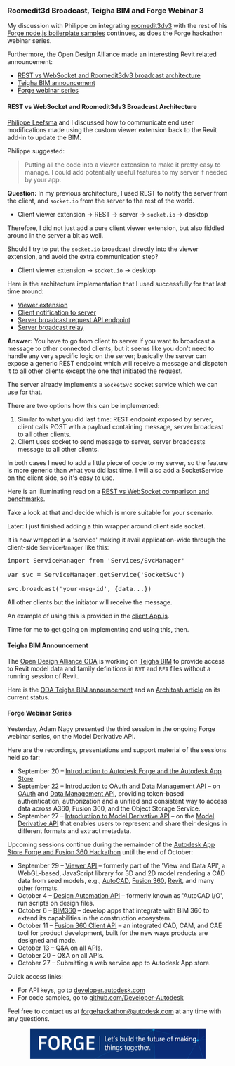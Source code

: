 <head>
<title>The Building Coder</title>
<meta http-equiv="Content-Type" content="text/html; charset=utf-8"/>
<link rel="stylesheet" type="text/css" href="3dwc.css"/>
<script src="https://cdn.rawgit.com/google/code-prettify/master/loader/run_prettify.js?autoload=true" defer="defer"></script>
</head>

<!---

Roomedit3d Broadcast, Teigha BIM and @AutodeskForge Webinar 3 #revitapi #3dwebcoder @AutodeskRevit #aec #bim

My discussion with Philippe on integrating <code>roomedit3dv3</code> with the rest of his Forge node.js boilerplate samples continues, as does the Forge hackathon webinar series. Furthermore, the Open Design Alliance made an interesting Revit related announcement
&ndash; REST vs WebSocket and Roomedit3dv3 broadcast architecture
&ndash; Teigha BIM announcement
&ndash; Forge webinar series...

-->

### Roomedit3d Broadcast, Teigha BIM and Forge Webinar 3

My discussion with Philippe on
integrating [roomedit3dv3](https://github.com/Autodesk-Forge/forge-boilers.nodejs/tree/roomedit3d) with the rest of
his [Forge node.js boilerplate samples](https://github.com/Autodesk-Forge/forge-boilers.nodejs) continues, as does the Forge hackathon webinar series.

Furthermore, the Open Design Alliance made an interesting Revit related announcement:

- [REST vs WebSocket and Roomedit3dv3 broadcast architecture](#2)
- [Teigha BIM announcement](#3)
- [Forge webinar series](#4)


#### <a name="2"></a>REST vs WebSocket and Roomedit3dv3 Broadcast Architecture 

[Philippe Leefsma](http://twitter.com/F3lipek) and I discussed how to communicate end user modifications made using the custom viewer extension back to the Revit add-in to update the BIM.

Philippe suggested:

> Putting all the code into a viewer extension to make it pretty easy to manage. I could add potentially useful features to my server if needed by your app.
 
**Question:** In my previous architecture, I used REST to notify the server from the client, and `socket.io` from the server to the rest of the world.
 
- Client viewer extension &rarr; REST &rarr; server &rarr; `socket.io` &rarr; desktop
 
Therefore, I did not just add a pure client viewer extension, but also fiddled around in the server a bit as well.
 
Should I try to put the `socket.io` broadcast directly into the viewer extension, and avoid the extra communication step?
 
- Client viewer extension &rarr; `socket.io` &rarr; desktop
 
Here is the architecture implementation that I used successfully for that last time around:
 
- [Viewer extension](https://github.com/jeremytammik/roomedit3d/blob/master/www/js/extensions/Roomedit3dTranslationTool.js)
- [Client notification to server](https://github.com/jeremytammik/roomedit3d/blob/master/www/js/roomedit3dapiclient.js)
- [Server broadcast request API endpoint](https://github.com/jeremytammik/roomedit3d/blob/master/routes/api/roomedit3d.js)
- [Server broadcast relay](https://github.com/jeremytammik/roomedit3d/blob/master/server.js#L54-L60)
 
**Answer:** You have to go from client to server if you want to broadcast a message to other connected clients, but it seems like you don't need to handle any very specific logic on the server; basically the server can expose a generic REST endpoint which will receive a message and dispatch it to all other clients except the one that initiated the request.
 
The server already implements a `SocketSvc` socket service which we can use for that.

There are two options how this can be implemented:

1. Similar to what you did last time: REST endpoint exposed by server, client calls POST with a payload containing message, server broadcast to all other clients.
2. Client uses socket to send message to server, server broadcasts message to all other clients.

In both cases I need to add a little piece of code to my server, so the feature is more generic than what you did last time. I will also add a SocketService on the client side, so it's easy to use.

Here is an illuminating read on a [REST vs WebSocket comparison and benchmarks](http://blog.arungupta.me/rest-vs-websocket-comparison-benchmarks).

Take a look at that and decide which is more suitable for your scenario.

Later: I just finished adding a thin wrapper around client side socket.
 
It is now wrapped in a 'service' making it avail application-wide through the client-side `ServiceManager` like this:

<pre class="prettyprint">
import ServiceManager from 'Services/SvcManager'
 
var svc = ServiceManager.getService('SocketSvc')
 
svc.broadcast('your-msg-id', {data...})
</pre>

All other clients but the initiator will receive the message.
 
An example of using this is provided in the [client App.js](https://github.com/Autodesk-Forge/forge-boilers.nodejs/blob/master/6%20-%20viewer%2Bserver%2Bdata-mng%2Bderivatives/src/client/App.js#L251).

Time for me to get going on implementing and using this, then.


#### <a name="3"></a>Teigha BIM Announcement

The [Open Design Alliance ODA](https://www.opendesign.com) is working on [Teigha BIM](https://www.opendesign.com/products/teigha-bim) to provide access to Revit model data and family definitions in `RVT` and `RFA` files without a running session of Revit.

Here is the [ODA Teigha BIM announcement](https://www.opendesign.com/news/2016/september/oda-announces-teigha%C2%AE-bim) and
an [Architosh article](http://architosh.com/2016/09/oda-accelerates-bim-interoperability-with-native-revit-file-support) on its current status.



#### <a name="4"></a>Forge Webinar Series

Yesterday, Adam Nagy presented the third session in the ongoing Forge webinar series, on the Model Derivative API.

Here are the recordings, presentations and support material of the sessions held so far:

- September 20 &ndash; [Introduction to Autodesk Forge and the Autodesk App Store](http://adndevblog.typepad.com/cloud_and_mobile/2016/09/introduction-to-autodesk-forge-and-the-autodesk-app-store.html)
- September 22 &ndash; [Introduction to OAuth and Data Management API](http://adndevblog.typepad.com/cloud_and_mobile/2016/09/introduction-to-oauth-and-data-management-api.html)
&ndash; on [OAuth](https://developer.autodesk.com/en/docs/oauth/v2/overview)
and [Data Management API](https://developer.autodesk.com/en/docs/data/v2/overview), providing token-based authentication, authorization and a unified and consistent way to access data across A360, Fusion 360, and the Object Storage Service.
- September 27 &ndash; [Introduction to Model Derivative API](http://adndevblog.typepad.com/cloud_and_mobile/2016/09/introduction-to-model-derivative-api.html)
&ndash; on the [Model Derivative API](https://developer.autodesk.com/en/docs/model-derivative/v2/overview) that enables users to represent and share their designs in different formats and extract metadata.
 
Upcoming sessions continue during the remainder of
the [Autodesk App Store Forge and Fusion 360 Hackathon](http://autodeskforge.devpost.com) until the end of October:

- September 29 &ndash; [Viewer API](https://developer.autodesk.com/en/docs/viewer/v2/overview) &ndash; 
formerly part of the 'View and Data API', a WebGL-based, JavaScript library for 3D and 2D model rendering a CAD data from seed models, e.g., [AutoCAD](http://www.autodesk.com/products/autocad/overview), [Fusion 360](http://www.autodesk.com/products/fusion-360/overview), [Revit](http://www.autodesk.com/products/revit-family/overview), and many other formats.
- October 4 &ndash; [Design Automation API](https://developer.autodesk.com/en/docs/design-automation/v2/overview) &ndash; formerly known as 'AutoCAD I/O', run scripts on design files.
- October 6 &ndash; [BIM360](https://developer.autodesk.com/en/docs/bim360/v1/overview) &ndash; develop apps that integrate with BIM 360 to extend its capabilities in the construction ecosystem.
- October 11 &ndash; [Fusion 360 Client API](http://help.autodesk.com/view/NINVFUS/ENU/?guid=GUID-A92A4B10-3781-4925-94C6-47DA85A4F65A) &ndash; an integrated CAD, CAM, and CAE tool for product development, built for the new ways products are designed and made.
- October 13 &ndash; Q&A on all APIs.
- October 20 &ndash; Q&A on all APIs.
- October 27 &ndash; Submitting a web service app to Autodesk App store.

Quick access links:

- For API keys, go to [developer.autodesk.com](https://developer.autodesk.com)
- For code samples, go to [github.com/Developer-Autodesk](https://github.com/Developer-Autodesk)
 
Feel free to contact us at [forgehackathon@autodesk.com](mailto:forgehackathon@autodesk.com) at any time with any questions.

<center>
<img src="img/forge_accelerator.png" alt="Forge &ndash; build the future of making things together" width="400">
</center>
